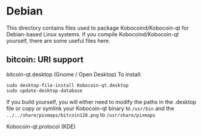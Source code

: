 
Debian
====================
This directory contains files used to package Kobocoind/Kobocoin-qt
for Debian-based Linux systems. If you compile Kobocoind/Kobocoin-qt yourself, there are some useful files here.

## bitcoin: URI support ##


bitcoin-qt.desktop  (Gnome / Open Desktop)
To install:

	sudo desktop-file-install Kobocoin-qt.desktop
	sudo update-desktop-database

If you build yourself, you will either need to modify the paths in
the .desktop file or copy or symlink your Kobocoin-qt binary to `/usr/bin`
and the `../../share/pixmaps/bitcoin128.png` to `/usr/share/pixmaps`

Kobocoin-qt.protocol (KDE)

